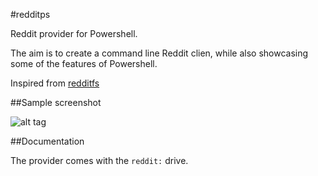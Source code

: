 #redditps

Reddit provider for Powershell.

The aim is to create a command line Reddit clien, while also showcasing some of the features of Powershell.

Inspired from [redditfs](https://github.com/ianpreston/redditfs)

##Sample screenshot

![alt tag](https://raw.github.com/manojlds/redditps/master/screenshots/redditps_sample.png)

##Documentation

The provider comes with the `reddit:` drive.
